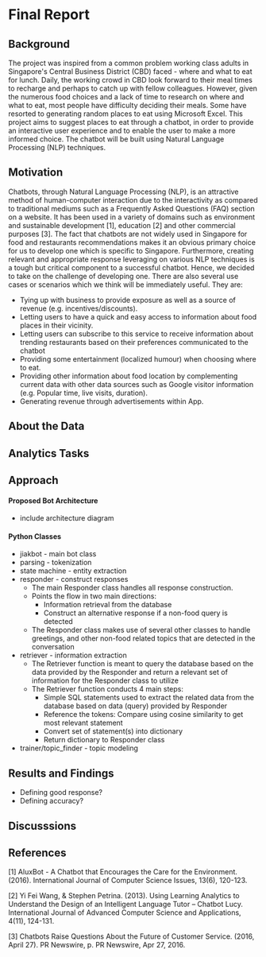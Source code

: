 # Final Report

## Background
The project was inspired from a common problem working class adults in Singapore's Central Business District (CBD) faced - where and what to eat for lunch. Daily, the working crowd in CBD look forward to their meal times to recharge and perhaps to catch up with fellow colleagues. However, given the numerous food choices and a lack of time to research on where and what to eat, most people have difficulty deciding their meals. Some have resorted to generating random places to eat using Microsoft Excel. This project aims to suggest places to eat through a chatbot, in order to provide an interactive user experience and to enable the user to make a more informed choice. The chatbot will be built using Natural Language Processing (NLP) techniques.

## Motivation
Chatbots, through Natural Language Processing (NLP), is an attractive method of human-computer interaction due to the interactivity as compared to traditional mediums such as a Frequently Asked Questions (FAQ) section on a website. It has been used in a variety of domains such as environment and sustainable development [1], education [2] and other commercial purposes [3]. The fact that chatbots are not widely used in Singapore for food and restaurants recommendations makes it an obvious primary choice for us to develop one which is specific to Singapore. Furthermore, creating relevant and appropriate response leveraging on various NLP techniques is a tough but critical component to a successful chatbot. Hence, we decided to take on the challenge of developing one. There are also several use cases or scenarios which we think will be immediately useful. They are: 

* Tying up with business to provide exposure as well as a source of revenue (e.g. incentives/discounts). 
* Letting users to have a quick and easy access to information about food places in their vicinity.
* Letting users can subscribe to this service to receive information about trending restaurants based on their preferences communicated to the chatbot
* Providing some entertainment (localized humour) when choosing where to eat.
* Providing other information about food location by complementing current data with other data sources such as Google visitor information (e.g. Popular time, live visits, duration).
* Generating revenue through advertisements within App.

## About the Data

## Analytics Tasks 

## Approach

#### Proposed Bot Architecture 

* include architecture diagram

#### Python Classes
* jiakbot - main bot class
* parsing - tokenization
* state machine - entity extraction
* responder - construct responses
    * The main Responder class handles all response construction.
    * Points the flow in two main directions:
        * Information retrieval from the database
        * Construct an alternative response if a non-food query is detected
    * The Responder class makes use of several other classes to handle greetings, and other non-food related topics that are detected in the conversation
* retriever - information extraction
   * The Retriever function is meant to query the database based on the data provided by the Responder and return a relevant set of information for the Responder class to utilize
   * The Retriever function conducts 4 main steps:
      * Simple SQL statements used to extract the related data from the database based on data (query) provided by Responder
      * Reference the tokens: Compare using cosine similarity to get most relevant statement
      * Convert set of statement(s) into dictionary
      * Return dictionary to Responder class
* trainer/topic_finder - topic modeling

## Results and Findings
* Defining good response?
* Defining accuracy?

## Discusssions


## References
[1] AluxBot - A Chatbot that Encourages the Care for the Environment. (2016). International Journal of Computer Science Issues, 13(6), 120-123.

[2] Yi Fei Wang, & Stephen Petrina. (2013). Using Learning Analytics to Understand the Design of an Intelligent Language Tutor – Chatbot Lucy. International Journal of Advanced Computer Science and Applications, 4(11), 124-131.

[3] Chatbots Raise Questions About the Future of Customer Service. (2016, April 27). PR Newswire, p. PR Newswire, Apr 27, 2016.


